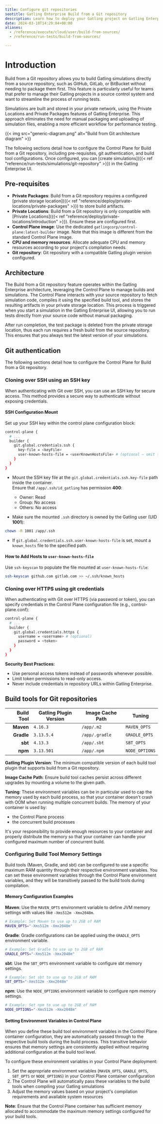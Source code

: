 ```yaml
---
title: Configure git repositories
seotitle: Gatling Enterprise Build from a Git repository
description: Learn how to deploy your Gatling project on Gatling Enterprise by connecting a source repository.
date: 2024-03-10T14:29:04+00:00
aliases:
  - /reference/execute/cloud/user/build-from-sources/
  - /reference/run-tests/build-from-sources/

---
```


# Introduction

Build from a Git repository allows you to build Gatling simulations directly from a source repository, such as GitHub, GitLab, or BitBucket without needing to package them first. This feature is particularly useful for teams that prefer to manage their Gatling projects in a source control system and want to streamline the process of running tests. 

Simulations are built and stored in your private network, using the Private Locations and Private Packages features of Gatling Enterprise. This approach eliminates the need for manual packaging and uploading of simulation files, enabling a more efficient workflow for performance testing.

{{< img src="generic-diagram.png" alt="Build from Git architecture diagram" >}}

The following sections detail how to configure the Control Plane for Build from a Git repository, including pre-requisites, git authentication, and build tool configurations. Once configured, you can [create simulations]({{< ref "reference/run-tests/simulations/git-repository" >}}) in the Gatling Enterprise UI.

## Pre-requisites

- **Private Packages**: Build from a Git repository requires a configured [private storage location]({{< ref "reference/deploy/private-locations/private-packages" >}}) to store build artifacts.
- **Private Locations**: Build from a Git repository is only compatible with [Private Locations]({{< ref "reference/deploy/private-locations/introduction" >}}). Ensure these are configured first.
- **Control Plane image**: Use the dedicated `gatlingcorp/control-plane:latest-builder` image. Note that this image is different from the standard Control Plane image.
- **CPU and memory resources**: Allocate adequate CPU and memory resources according to your project's compilation needs.
- **Git repository**: Git repository with a compatible Gatling plugin version configured.

## Architecture

The Build from a Git repository feature operates within the Gatling Enterprise architecture, leveraging the Control Plane to manage builds and simulations. The Control Plane interacts with your source repository to fetch simulation code, compiles it using the specified build tool, and stores the resulting artifacts in your private storage location. This process is triggered when you start a simulation in the Gatling Enterprise UI, allowing you to run tests directly from your source code without manual packaging.

After run completion, the test package is deleted from the private storage location, thus each run requires a fresh build from the source repository. This ensures that you always test the latest version of your simulations.



## Git authentication

The following sections detail how to configure the Control Plane for Build from a Git repository.

### Cloning over SSH using an SSH key

When authenticating with Git over SSH, you can use an SSH key for secure access. This method provides a secure way to authenticate without exposing credentials.

#### SSH Configuration Mount

Set up your SSH key within the control plane configuration block:

```bash
control-plane {
  # ...
  builder {
    git.global.credentials.ssh {
      key-file = <keyFile>
      user-known-hosts-file = <userKnownHostsFile> # (optional – omit this line to disable strict host checking)
    }
  }
}
```

- Mount the SSH key file at the `git.global.credentials.ssh.key-file` path inside the container.  
  Ensure that `/app/.ssh/id_gatling` has permission **400**:
  - Owner: Read
  - Group: No access
  - Others: No access

- Make sure the mounted `.ssh` directory is owned by the Gatling user (UID **1001**):
```bash
chown -R 1001 /app/.ssh
```

- If `git.global.credentials.ssh.user-known-hosts-file` is set, mount a `known_hosts` file to the specified path.

#### How to Add Hosts to `user-known-hosts-file`

Use `ssh-keyscan` to populate the file mounted at `user-known-hosts-file`:

```bash
ssh-keyscan github.com gitlab.com >> ~/.ssh/known_hosts
```

### Cloning over HTTPS using git credentials

When authenticating with Git over HTTPS (via password or token), 
you can specify credentials in the Control Plane configuration file (e.g., control-plane.conf):

```bash
control-plane {
  # ...
  builder {
    git.global.credentials.https {
      username = <username> # (optional)
      password = <token>
    }
  }
}
```

**Security Best Practices:**
* Use personal access tokens instead of passwords whenever possible.
* Limit token permissions to read-only access.
* Never include credentials in repository URLs within Gatling Enterprise.

## Build tools for Git repositories

| Build Tool | Gatling Plugin Version | Image Cache Path | Tuning         |
| ---------: | ---------------------- | ---------------- | -------------- |
|  **Maven** | `4.16.3`               | `/app/.m2`       | `MAVEN_OPTS`   |
| **Gradle** | `3.13.5.4`             | `/app/.gradle`   | `GRADLE_OPTS`  |
|    **sbt** | `4.13.3`               | `/app/.sbt`      | `SBT_OPTS`     |
|    **npm** | `3.13.501`             | `/app/.npm`      | `NODE_OPTIONS` |

**Gatling Plugin Version**: The minimum compatible version of each build tool plugin that supports build from a Git repository.

**Image Cache Path**: Ensure build tool caches persist across different upgrades by mounting a volume to the given path.

**Tuning**: These environment variables can be in particular used to cap the memory used by each build process, so that your container doesn't crash with OOM when running multiple concurrent builds.
The memory of your container is used by:

- the Control Plane process
- the concurrent build processes

It's your responsibility to provide enough resources to your container and properly distribute the memory so that your container can handle your configured maximum number of concurrent build.

### Configuring Build Tool Memory Settings

Build tools (Maven, Gradle, and sbt) can be configured to use a specific maximum RAM quantity through their respective environment variables. You can set these environment variables through the Control Plane environment variables, and they will be transitively passed to the build tools during compilation.

#### Memory Configuration Examples

**Maven**: Use the `MAVEN_OPTS` environment variable to define JVM memory settings with values like `-Xms512m -Xmx2048m`.

```bash
# Example: Set Maven to use up to 2GB of RAM
MAVEN_OPTS="-Xms512m -Xmx2048m"
```

**Gradle**: Gradle configurations can be applied using the `GRADLE_OPTS` environment variable.

```bash
# Example: Set Gradle to use up to 2GB of RAM
GRADLE_OPTS="-Xms512m -Xmx2048m"
```

**sbt**: Use the `SBT_OPTS` environment variable to configure sbt memory settings.

```bash
# Example: Set sbt to use up to 2GB of RAM
SBT_OPTS="-Xms512m -Xmx2048m"
```

**npm**: Use the `NODE_OPTIONS` environment variable to configure npm memory settings.

```bash
# Example: Set npm to use up to 2GB of RAM
NODE_OPTIONS="-Xms512m -Xmx2048m"
```

#### Setting Environment Variables in Control Plane

When you define these build tool environment variables in the Control Plane container configuration, they are automatically passed through to the respective build tools during the build process. This transitive behavior ensures that memory settings are consistently applied without requiring additional configuration at the build tool level.

To configure these environment variables in your Control Plane deployment:

1. Set the appropriate environment variables (`MAVEN_OPTS`, `GRADLE_OPTS`, `SBT_OPTS` or `NODE_OPTIONS`) in your Control Plane container configuration
2. The Control Plane will automatically pass these variables to the build tools when compiling your Gatling simulations
3. Adjust the memory values based on your project's compilation requirements and available system resources

**Note**: Ensure that the Control Plane container has sufficient memory allocated to accommodate the maximum memory settings configured for your build tools.
